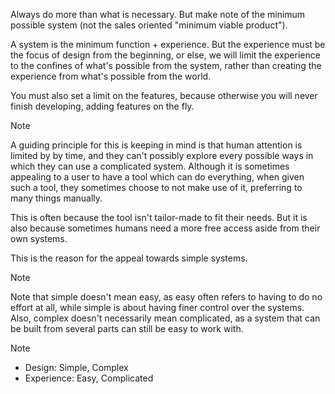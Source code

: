 Always do more than what is necessary. But make note of the minimum possible system (not the sales oriented "minimum viable product").

A system is the minimum function + experience. But the experience must be the focus of design from the beginning, or else, we will limit the experience to the confines of what's possible from the system, rather than creating the experience from what's possible from the world.

You must also set a limit on the features, because otherwise you will never finish developing, adding features on the fly.

> [!NOTE]
> A guiding principle for this is keeping in mind is that human attention is limited by by time, and they can't possibly explore every possible ways in which they can use a complicated system. Although it is sometimes appealing to a user to have a tool which can do everything, when given such a tool, they sometimes choose to not make use of it, preferring to many things manually.
> 
> This is often because the tool isn't tailor-made to fit their needs. But it is also because sometimes humans need a more free access aside from their own systems.
> 
> This is the reason for the appeal towards simple systems.
> 
>
> > [!NOTE]
> > Note that simple doesn't mean easy, as easy often refers to having to do no effort at all, while simple is about having finer control over the systems. Also, complex doesn't necessarily mean complicated, as a system that can be built from several parts can still be easy to work with.
>
> > [!NOTE]
> > - Design: Simple, Complex
> > - Experience: Easy, Complicated
